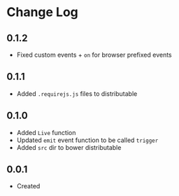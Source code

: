 # Change Log
  
## 0.1.2

  * Fixed custom events + `on` for browser prefixed events

## 0.1.1

  * Added `.requirejs.js` files to distributable

## 0.1.0

  * Added `Live` function
  * Updated `emit` event function to be called `trigger`
  * Added `src` dir to bower distributable

## 0.0.1

  * Created